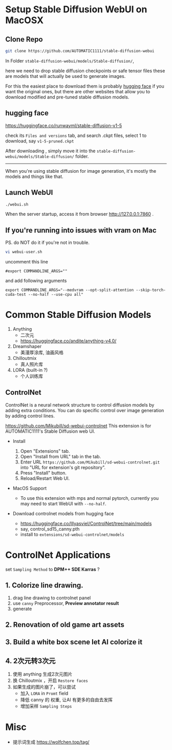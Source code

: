 

# Setup Stable Diffusion WebUI on MacOSX


## Clone Repo

```bash
git clone https://github.com/AUTOMATIC1111/stable-diffusion-webui
```


In Folder `stable-diffusion-webui/models/Stable-diffusion/`, 

here we need to drop stable diffusion checkpoints or safe tensor files these are models that will actually be used to generate images.

For this the easiest place to download them is probably [hugging face](https://huggingface.co/runwayml/stable-diffusion-v1-5) if you want the original ones, but there are other websites that allow you to download modified and pre-tuned stable diffusion models. 


## hugging face

https://huggingface.co/runwayml/stable-diffusion-v1-5

check its `Files and versions` tab,  and search .ckpt files, select 1 to download, say `v1-5-pruned.ckpt`

After downloading , simply move it into the `stable-diffusion-webui/models/Stable-diffusion/` folder.

---

When you're using stable diffusion for image generation, it's mostly the models and things like that. 



## Launch WebUI


```bash
./webui.sh
```

When the server startup, access it from browser http://127.0.0.1:7860 .


## If you're running into issues with vram on Mac

PS. do NOT do it if you're not in trouble.


```bash
vi webui-user.sh
```

uncomment this line

```
#export COMMANDLINE_ARGS=""
```

and add following arguments


```
export COMMANDLINE_ARGS="--medvram --opt-split-attention --skip-torch-cuda-test --no-half --use-cpu all"
```


# Common Stable Diffusion Models

1. Anything
    - 二次元
    - https://huggingface.co/andite/anything-v4.0/
2. Dreamshaper
    - 美漫厚涂库, 油画风格
3. Chilloutmix
    - 真人照片库
4. LORA (built-in ?)
    - 个人训练库


## ControlNet

ControlNet is a neural network structure to control diffusion models by adding extra conditions.  You can do specific control over image generation by adding control lines. 


https://github.com/Mikubill/sd-webui-controlnet  This extension is for AUTOMATIC1111's Stable Diffusion web UI.

- Install
    1. Open "Extensions" tab.
    2. Open "Install from URL" tab in the tab.
    3. Enter URL `https://github.com/Mikubill/sd-webui-controlnet.git` into "URL for extension's git repository".
    4. Press "Install" button.
    5. Reload/Restart Web UI.

- MacOS Support
    - To use this extension with mps and normal pytorch, currently you may need to start WebUI with `--no-half`.

- Download controlnet models from hugging face
    - https://huggingface.co/lllyasviel/ControlNet/tree/main/models
    - say, control_sd15_canny.pth
    - install to `extensions/sd-webui-controlnet/models`


# ControlNet Applications

set `Sampling Method` to **DPM++ SDE Karras** ?


## 1. Colorize line drawing.

1. drag line drawing to controlnet panel
2. use `canny` Preprocessor,  **Preview annotator result**
3. generate


## 2. Renovation of old game art assets

## 3. Build a white box scene let AI colorize it

## 4. 2次元转3次元

1. 使用 anything 生成2次元图片
2. 换 Chilloutmix ，开启 `Restore faces`
3. 如果生成的图片崩了，可以尝试
    - 加入 `LORA` in `Promt` field
    - 降低 canny 的 权重, 让AI 有更多的自由去发挥
    - 增加采样 `Sampling Steps`



# Misc

- 提示词生成 https://wolfchen.top/tag/




